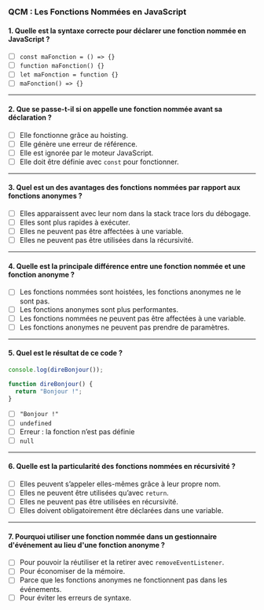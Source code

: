 ### QCM : Les Fonctions Nommées en JavaScript  

#### **1. Quelle est la syntaxe correcte pour déclarer une fonction nommée en JavaScript ?**  
- [ ] `const maFonction = () => {}`  
- [ ] `function maFonction() {}`  
- [ ] `let maFonction = function {}`  
- [ ] `maFonction() => {}`  

---

#### **2. Que se passe-t-il si on appelle une fonction nommée avant sa déclaration ?**  
- [ ] Elle fonctionne grâce au hoisting.  
- [ ] Elle génère une erreur de référence.  
- [ ] Elle est ignorée par le moteur JavaScript.  
- [ ] Elle doit être définie avec `const` pour fonctionner.  

---

#### **3. Quel est un des avantages des fonctions nommées par rapport aux fonctions anonymes ?**  
- [ ] Elles apparaissent avec leur nom dans la stack trace lors du débogage.  
- [ ] Elles sont plus rapides à exécuter.  
- [ ] Elles ne peuvent pas être affectées à une variable.  
- [ ] Elles ne peuvent pas être utilisées dans la récursivité.  

---

#### **4. Quelle est la principale différence entre une fonction nommée et une fonction anonyme ?**  
- [ ] Les fonctions nommées sont hoistées, les fonctions anonymes ne le sont pas.  
- [ ] Les fonctions anonymes sont plus performantes.  
- [ ] Les fonctions nommées ne peuvent pas être affectées à une variable.  
- [ ] Les fonctions anonymes ne peuvent pas prendre de paramètres.  

---

#### **5. Quel est le résultat de ce code ?**  

```javascript
console.log(direBonjour());

function direBonjour() {
  return "Bonjour !";
}
```
- [ ] `"Bonjour !"`  
- [ ] `undefined`  
- [ ] Erreur : la fonction n’est pas définie  
- [ ] `null`  

---

#### **6. Quelle est la particularité des fonctions nommées en récursivité ?**  
- [ ] Elles peuvent s’appeler elles-mêmes grâce à leur propre nom.  
- [ ] Elles ne peuvent être utilisées qu’avec `return`.  
- [ ] Elles ne peuvent pas être utilisées en récursivité.  
- [ ] Elles doivent obligatoirement être déclarées dans une variable.  

---

#### **7. Pourquoi utiliser une fonction nommée dans un gestionnaire d'événement au lieu d'une fonction anonyme ?**  
- [ ] Pour pouvoir la réutiliser et la retirer avec `removeEventListener`.  
- [ ] Pour économiser de la mémoire.  
- [ ] Parce que les fonctions anonymes ne fonctionnent pas dans les événements.  
- [ ] Pour éviter les erreurs de syntaxe.  
